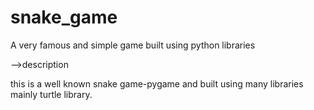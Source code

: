 # snake_game
A very famous and simple game built using python libraries

-->description

this is a well known snake game-pygame and built using many libraries mainly turtle library.
